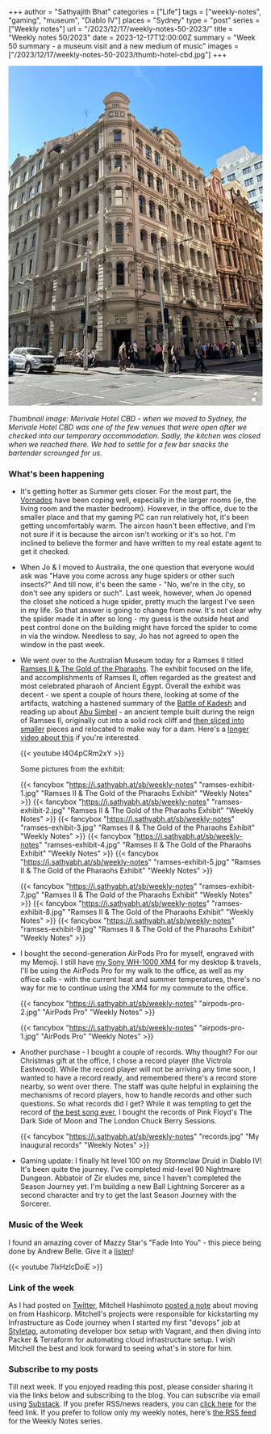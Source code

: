 +++
author = "Sathyajith Bhat"
categories = ["Life"]
tags = ["weekly-notes", "gaming", "museum", "Diablo IV"]
places = "Sydney"
type = "post"
series = ["Weekly notes"]
url = "/2023/12/17/weekly-notes-50-2023/"
title = "Weekly notes 50/2023"
date = 2023-12-17T12:00:00Z
summary = "Week 50 summary - a museum visit and a new medium of music"
images = ["/2023/12/17/weekly-notes-50-2023/thumb-hotel-cbd.jpg"]
+++

![](thumb-hotel-cbd.jpg)

_Thumbnail image: Merivale Hotel CBD - when we moved to Sydney, the Merivale Hotel CBD was one of the few venues that were open after we checked into our temporary accommodation. Sadly, the kitchen was closed when we reached there. We had to settle for a few bar snacks the bartender scrounged for us._ 

### What's been happening

* It's getting hotter as Summer gets closer. For the most part, the [Vornados](/2023/11/24/weekly-notes-47-2023/) have been coping well, especially in the larger rooms (ie, the living room and the master bedroom). However, in the office, due to the smaller place and that my gaming PC can run relatively hot, it's been getting uncomfortably warm. The aircon hasn't been effective, and I'm not sure if it is because the aircon isn't working or it's so hot. I'm inclined to believe the former and have written to my real estate agent to get it checked.
* When Jo & I moved to Australia, the one question that everyone would ask was "Have you come across any huge spiders or other such insects?" And till now, it's been the same - "No, we're in the city, so don't see any spiders or such". Last week, however, when Jo opened the closet she noticed a huge spider, pretty much the largest I've seen in my life. So that answer is going to change from now. It's not clear why the spider made it in after so long - my guess is the outside heat and pest control done on the building might have forced the spider to come in via the window. Needless to say, Jo has not agreed to open the window in the past week. 
* We went over to the Australian Museum today for a Ramses II titled [Ramses II & The Gold of the Pharaohs](https://australian.museum/exhibition/ramses/). The exhibit focused on the life, and accomplishments of Ramses II, often regarded as the greatest and most celebrated pharaoh of Ancient Egypt. Overall the exhibit was decent - we spent a couple of hours there, looking at some of the artifacts, watching a hastened summary of the [Battle of Kadesh](https://en.wikipedia.org/wiki/Battle_of_Kadesh) and reading up about [Abu Simbel](https://www.worldhistory.org/Abu_Simbel/) - an ancient temple built during the reign of Ramses II, originally cut into a solid rock cliff and [then sliced into smaller](https://www.youtube.com/watch?v=D2qoZDdg6ho) pieces and relocated to make way for a dam. Here's a [longer video about this](https://www.youtube.com/watch?v=l4O4pCRm2xY) if you're interested.

    {{< youtube l4O4pCRm2xY >}}
    
    Some pictures from the exhibit: 

    {{< fancybox "https://i.sathyabh.at/sb/weekly-notes" "ramses-exhibit-1.jpg" "Ramses II & The Gold of the Pharaohs Exhibit" "Weekly Notes" >}}
    {{< fancybox "https://i.sathyabh.at/sb/weekly-notes" "ramses-exhibit-2.jpg" "Ramses II & The Gold of the Pharaohs Exhibit" "Weekly Notes" >}}
    {{< fancybox "https://i.sathyabh.at/sb/weekly-notes" "ramses-exhibit-3.jpg" "Ramses II & The Gold of the Pharaohs Exhibit" "Weekly Notes" >}}
    {{< fancybox "https://i.sathyabh.at/sb/weekly-notes" "ramses-exhibit-4.jpg" "Ramses II & The Gold of the Pharaohs Exhibit" "Weekly Notes" >}}
    {{< fancybox "https://i.sathyabh.at/sb/weekly-notes" "ramses-exhibit-5.jpg" "Ramses II & The Gold of the Pharaohs Exhibit" "Weekly Notes" >}}
    <!-- {{< fancybox "https://i.sathyabh.at/sb/weekly-notes" "ramses-exhibit-6.jpg" "Ramses II & The Gold of the Pharaohs Exhibit" "Weekly Notes" >}} -->
    {{< fancybox "https://i.sathyabh.at/sb/weekly-notes" "ramses-exhibit-7.jpg" "Ramses II & The Gold of the Pharaohs Exhibit" "Weekly Notes" >}}
    {{< fancybox "https://i.sathyabh.at/sb/weekly-notes" "ramses-exhibit-8.jpg" "Ramses II & The Gold of the Pharaohs Exhibit" "Weekly Notes" >}}
    {{< fancybox "https://i.sathyabh.at/sb/weekly-notes" "ramses-exhibit-9.jpg" "Ramses II & The Gold of the Pharaohs Exhibit" "Weekly Notes" >}}

* I bought the second-generation AirPods Pro for myself, engraved with my Memoji. I still have [my Sony WH-1000 XM4](/2023/06/19/weekly-notes-24-2023/) for my desktop & travels, I'll be using the AirPods Pro for my walk to the office, as well as my office calls - with the current heat and summer temperatures, there's no way for me to continue using the XM4 for my commute to the office.

    {{< fancybox "https://i.sathyabh.at/sb/weekly-notes" "airpods-pro-2.jpg" "AirPods Pro" "Weekly Notes" >}}

    {{< fancybox "https://i.sathyabh.at/sb/weekly-notes" "airpods-pro-1.jpg" "AirPods Pro" "Weekly Notes" >}}


* Another purchase - I bought a couple of records. Why thought? For our Christmas gift at the office, I chose a record player (the Victrola Eastwood). While the record player will not be arriving any time soon, I wanted to have a record ready, and remembered there's a record store nearby, so went over there. The staff was quite helpful in explaining the mechanisms of record players, how to handle records and other such questions. So what records did I get? While it was tempting to get the record of [the best song ever](https://twitter.com/SathyaBhat/status/1736212625917432044/photo/1), I bought the records of Pink Floyd's The Dark Side of Moon and The London Chuck Berry Sessions. 

    {{< fancybox "https://i.sathyabh.at/sb/weekly-notes" "records.jpg" "My inaugural records" "Weekly Notes" >}}

* Gaming update: I finally hit level 100 on my Stormclaw Druid in Diablo IV! It's been quite the journey. I've completed mid-level 90 Nightmare Dungeon. Abbatoir of Zir eludes me, since I haven't completed the Season Journey yet. I'm building a new Ball Lightning Sorcerer as a second character and try to get the last Season Journey with the Sorcerer. 

### Music of the Week

I found an amazing cover of Mazzy Star's "Fade Into You" - this piece being done by Andrew Belle. Give it a [listen](https://www.youtube.com/watch?v=7lxHzlcDoiE)!

{{< youtube 7lxHzlcDoiE >}}

### Link of the week

As I had posted on [Twitter](https://twitter.com/SathyaBhat/status/1735448065719652838), Mitchell Hashimoto [posted a note](https://www.hashicorp.com/blog/mitchell-reflects-as-he-departs-hashicorp) about moving on from Hashicorp. Mitchell's projects were responsible for kickstarting my Infrastructure as Code journey when I started my first "devops" job at [Styletag](https://sathyabh.at/2016/07/12/in-with-the-new-job/), automating developer box setup with Vagrant, and then diving into Packer & Terraform for automating cloud infrastructure setup. I wish Mitchell the best and look forward to seeing what's in store for him. 

### Subscribe to my posts

Till next week. If you enjoyed reading this post, please consider sharing it via the links below and subscribing to the blog. You can subscribe via email using [Substack](https://sathyabhat.substack.com/). If you prefer RSS/news readers, you can [click here](https://sathyabh.at/index.xml) for the feed link. If you prefer to follow only my weekly notes, here's [the RSS feed](https://sathyabh.at/series/weekly-notes/index.xml) for the Weekly Notes series. 